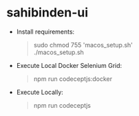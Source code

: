 # sahibinden-ui

* Install requirements:
    >sudo chmod 755 'macos_setup.sh' \
    >./macos_setup.sh

* Execute Local Docker Selenium Grid:
    >npm run codeceptjs:docker

* Execute Locally:
    >npm run codeceptjs